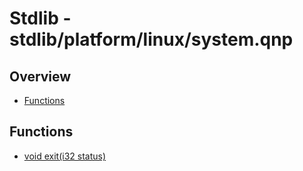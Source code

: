 
# Stdlib - stdlib/platform/linux/system.qnp

## Overview
 - [Functions](#functions)


## Functions
 - [void exit(i32 status)]()

